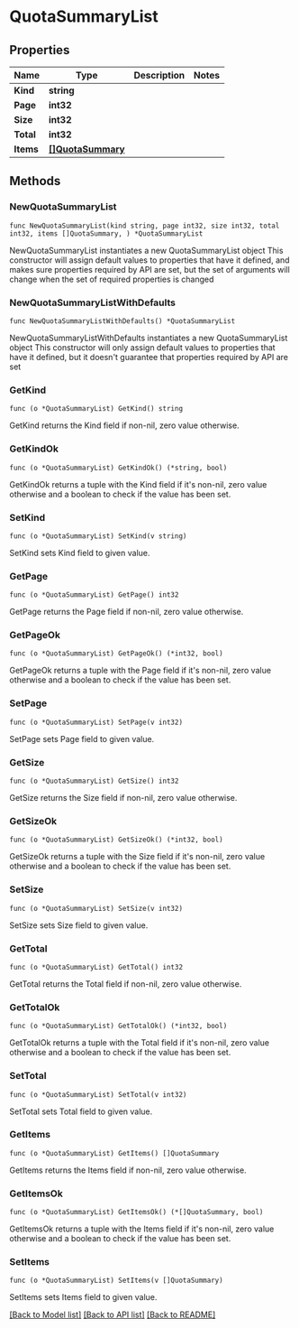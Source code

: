 # QuotaSummaryList

## Properties

Name | Type | Description | Notes
------------ | ------------- | ------------- | -------------
**Kind** | **string** |  | 
**Page** | **int32** |  | 
**Size** | **int32** |  | 
**Total** | **int32** |  | 
**Items** | [**[]QuotaSummary**](QuotaSummary.md) |  | 

## Methods

### NewQuotaSummaryList

`func NewQuotaSummaryList(kind string, page int32, size int32, total int32, items []QuotaSummary, ) *QuotaSummaryList`

NewQuotaSummaryList instantiates a new QuotaSummaryList object
This constructor will assign default values to properties that have it defined,
and makes sure properties required by API are set, but the set of arguments
will change when the set of required properties is changed

### NewQuotaSummaryListWithDefaults

`func NewQuotaSummaryListWithDefaults() *QuotaSummaryList`

NewQuotaSummaryListWithDefaults instantiates a new QuotaSummaryList object
This constructor will only assign default values to properties that have it defined,
but it doesn't guarantee that properties required by API are set

### GetKind

`func (o *QuotaSummaryList) GetKind() string`

GetKind returns the Kind field if non-nil, zero value otherwise.

### GetKindOk

`func (o *QuotaSummaryList) GetKindOk() (*string, bool)`

GetKindOk returns a tuple with the Kind field if it's non-nil, zero value otherwise
and a boolean to check if the value has been set.

### SetKind

`func (o *QuotaSummaryList) SetKind(v string)`

SetKind sets Kind field to given value.


### GetPage

`func (o *QuotaSummaryList) GetPage() int32`

GetPage returns the Page field if non-nil, zero value otherwise.

### GetPageOk

`func (o *QuotaSummaryList) GetPageOk() (*int32, bool)`

GetPageOk returns a tuple with the Page field if it's non-nil, zero value otherwise
and a boolean to check if the value has been set.

### SetPage

`func (o *QuotaSummaryList) SetPage(v int32)`

SetPage sets Page field to given value.


### GetSize

`func (o *QuotaSummaryList) GetSize() int32`

GetSize returns the Size field if non-nil, zero value otherwise.

### GetSizeOk

`func (o *QuotaSummaryList) GetSizeOk() (*int32, bool)`

GetSizeOk returns a tuple with the Size field if it's non-nil, zero value otherwise
and a boolean to check if the value has been set.

### SetSize

`func (o *QuotaSummaryList) SetSize(v int32)`

SetSize sets Size field to given value.


### GetTotal

`func (o *QuotaSummaryList) GetTotal() int32`

GetTotal returns the Total field if non-nil, zero value otherwise.

### GetTotalOk

`func (o *QuotaSummaryList) GetTotalOk() (*int32, bool)`

GetTotalOk returns a tuple with the Total field if it's non-nil, zero value otherwise
and a boolean to check if the value has been set.

### SetTotal

`func (o *QuotaSummaryList) SetTotal(v int32)`

SetTotal sets Total field to given value.


### GetItems

`func (o *QuotaSummaryList) GetItems() []QuotaSummary`

GetItems returns the Items field if non-nil, zero value otherwise.

### GetItemsOk

`func (o *QuotaSummaryList) GetItemsOk() (*[]QuotaSummary, bool)`

GetItemsOk returns a tuple with the Items field if it's non-nil, zero value otherwise
and a boolean to check if the value has been set.

### SetItems

`func (o *QuotaSummaryList) SetItems(v []QuotaSummary)`

SetItems sets Items field to given value.



[[Back to Model list]](../README.md#documentation-for-models) [[Back to API list]](../README.md#documentation-for-api-endpoints) [[Back to README]](../README.md)


